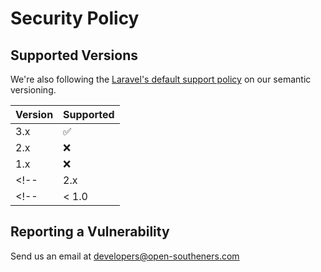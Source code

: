 # Security Policy

## Supported Versions

We're also following the [Laravel's default support policy](https://laravel.com/docs/master/releases#support-policy) on our semantic versioning.

| Version | Supported          |
| ------- | ------------------ |
| 3.x     | :white_check_mark: |
| 2.x     | :x:                |
| 1.x     | :x:                |
<!-- | 2.x     | :white_check_mark: | -->
<!-- | < 1.0   | :x:                | -->

## Reporting a Vulnerability

Send us an email at developers@open-southeners.com
